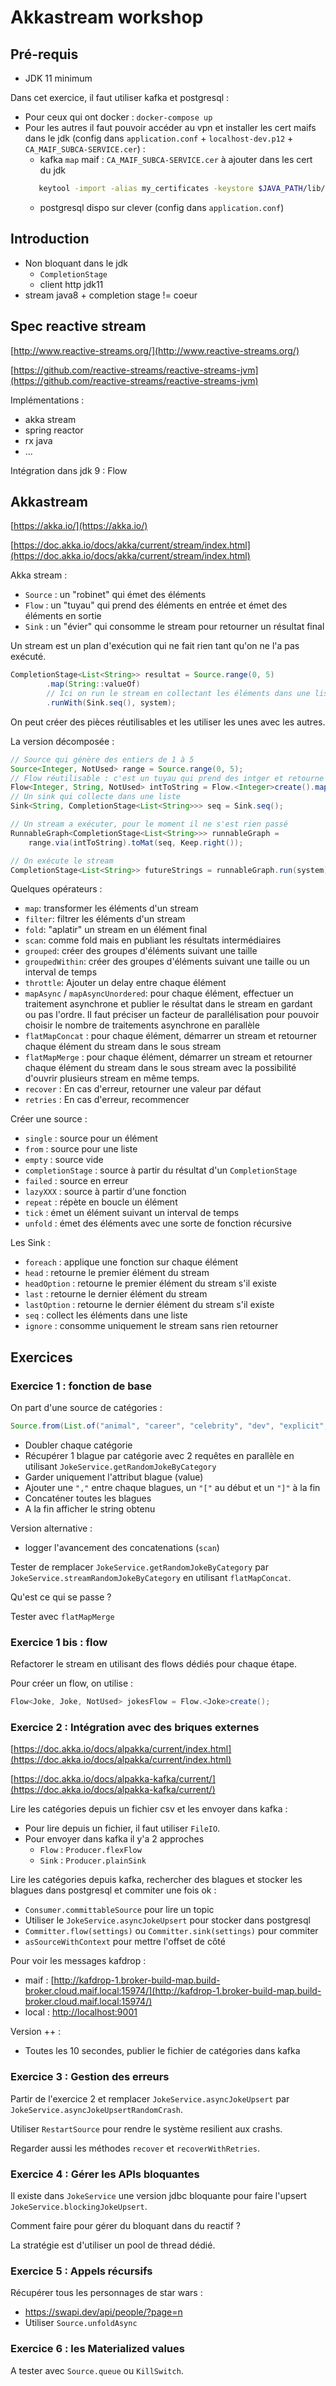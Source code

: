 # Akkastream workshop 

## Pré-requis

 * JDK 11 minimum 

Dans cet exercice, il faut utiliser kafka et postgresql :

* Pour ceux qui ont docker : `docker-compose up`
* Pour les autres il faut pouvoir accéder au vpn et installer les cert maifs dans le jdk (config dans `application.conf` + `localhost-dev.p12` + `CA_MAIF_SUBCA-SERVICE.cer`) :
   * kafka `map` maif : `CA_MAIF_SUBCA-SERVICE.cer` à ajouter dans les cert du jdk 
   ```sh 
      keytool -import -alias my_certificates -keystore $JAVA_PATH/lib/security/cacerts -storepass changeit -file ~/certificates/CA_MAIF_SUBCA-SERVICE.cer
   ```
   * postgresql dispo sur clever (config dans `application.conf`) 


## Introduction 

 * Non bloquant dans le jdk 
    * `CompletionStage` 
    * client http jdk11
 * stream java8 + completion stage != coeur 

## Spec reactive stream 

[http://www.reactive-streams.org/](http://www.reactive-streams.org/)

[https://github.com/reactive-streams/reactive-streams-jvm](https://github.com/reactive-streams/reactive-streams-jvm)

Implémentations : 

 * akka stream 
 * spring reactor
 * rx java 
 * ... 

Intégration dans jdk 9 : Flow 

## Akkastream 

[https://akka.io/](https://akka.io/)

[https://doc.akka.io/docs/akka/current/stream/index.html](https://doc.akka.io/docs/akka/current/stream/index.html)

Akka stream : 

 * `Source` : un "robinet" qui émet des éléments 
 * `Flow` : un "tuyau" qui prend des éléments en entrée et émet des éléments en sortie
 * `Sink` : un "évier" qui consomme le stream pour retourner un résultat final

Un stream est un plan d'exécution qui ne fait rien tant qu'on ne l'a pas exécuté.

```java
CompletionStage<List<String>> resultat = Source.range(0, 5)
        .map(String::valueOf)
        // Ici on run le stream en collectant les éléments dans une liste 
        .runWith(Sink.seq(), system);
```

On peut créer des pièces réutilisables et les utiliser les unes avec les autres. 

La version décomposée : 

```java
// Source qui génère des entiers de 1 à 5 
Source<Integer, NotUsed> range = Source.range(0, 5);
// Flow réutilisable : c'est un tuyau qui prend des intger et retourne des strings
Flow<Integer, String, NotUsed> intToString = Flow.<Integer>create().map(String::valueOf);
// Un sink qui collecte dans une liste 
Sink<String, CompletionStage<List<String>>> seq = Sink.seq();

// Un stream a exécuter, pour le moment il ne s'est rien passé
RunnableGraph<CompletionStage<List<String>>> runnableGraph =
    range.via(intToString).toMat(seq, Keep.right());

// On exécute le stream 
CompletionStage<List<String>> futureStrings = runnableGraph.run(system);
```
Quelques opérateurs : 

 * `map`: transformer les éléments d'un stream 
 * `filter`: filtrer les éléments d'un stream 
 * `fold`: "aplatir" un stream en un élément final
 * `scan`: comme fold mais en publiant les résultats intermédiaires
 * `grouped`: créer des groupes d'éléments suivant une taille
 * `groupedWithin`: créer des groupes d'éléments suivant une taille ou un interval de temps
 * `throttle`: Ajouter un delay entre chaque élément
 * `mapAsync` / `mapAsyncUnordered`: pour chaque élément, effectuer un traitement asynchrone et publier le résultat dans le stream en gardant ou pas l'ordre. Il faut préciser un facteur de parallélisation pour pouvoir choisir le nombre de traitements asynchrone en parallèle
 * `flatMapConcat` : pour chaque élément, démarrer un stream et retourner chaque élément du stream dans le sous stream
 * `flatMapMerge` : pour chaque élément, démarrer un stream et retourner chaque élément du stream dans le sous stream avec la possibilité d'ouvrir plusieurs stream en même temps.
 * `recover` : En cas d'erreur, retourner une valeur par défaut 
 * `retries` : En cas d'erreur, recommencer 

Créer une source :

 * `single` : source pour un élément 
 * `from` : source pour une liste  
 * `empty` : source vide  
 * `completionStage` : source à partir du résultat d'un `CompletionStage`
 * `failed` : source en erreur
 * `lazyXXX` : source à partir d'une fonction
 * `repeat` : répète en boucle un élément    
 * `tick` : émet un élément suivant un interval de temps    
 * `unfold` : émet des éléments avec une sorte de fonction récursive     

Les Sink : 

 * `foreach` : applique une fonction sur chaque élément 
 * `head` : retourne le premier élément du stream 
 * `headOption` : retourne le premier élément du stream s'il existe
 * `last` : retourne le dernier élément du stream 
 * `lastOption` : retourne le dernier élément du stream s'il existe
 * `seq` : collect les éléments dans une liste 
 * `ignore` : consomme uniquement le stream sans rien retourner


## Exercices 

### Exercice 1 : fonction de base 

On part d'une source de catégories : 

```java
Source.from(List.of("animal", "career", "celebrity", "dev", "explicit", "fashion", "food", "history", "money", "movie", "music", "political", "religion", "science", "sport", "travel"));
```

 * Doubler chaque catégorie
 * Récupérer 1 blague par catégorie avec 2 requêtes en parallèle en utilisant `JokeService.getRandomJokeByCategory`
 * Garder uniquement l'attribut blague (value)
 * Ajouter une `","` entre chaque blagues, un `"["` au début et un `"]"` à la fin   
 * Concaténer toutes les blagues
 * A la fin afficher le string obtenu 

Version alternative : 

 * logger l'avancement des concatenations (`scan`)  


Tester de remplacer `JokeService.getRandomJokeByCategory` par `JokeService.streamRandomJokeByCategory` en utilisant `flatMapConcat`. 

Qu'est ce qui se passe ?

Tester avec `flatMapMerge`

### Exercice 1 bis : flow

Refactorer le stream en utilisant des flows dédiés pour chaque étape.

Pour créer un flow, on utilise : 

```java
Flow<Joke, Joke, NotUsed> jokesFlow = Flow.<Joke>create();
```

### Exercice 2 : Intégration avec des briques externes 

[https://doc.akka.io/docs/alpakka/current/index.html](https://doc.akka.io/docs/alpakka/current/index.html)

[https://doc.akka.io/docs/alpakka-kafka/current/](https://doc.akka.io/docs/alpakka-kafka/current/)

Lire les catégories depuis un fichier csv et les envoyer dans kafka : 

 * Pour lire depuis un fichier, il faut utiliser `FileIO`.
 * Pour envoyer dans kafka il y'a 2 approches 
   * `Flow` : `Producer.flexFlow` 
   * `Sink` : `Producer.plainSink`

Lire les catégories depuis kafka, rechercher des blagues et stocker les blagues dans postgresql et commiter une fois ok :
   
 * `Consumer.committableSource` pour lire un topic  
 * Utiliser le `JokeService.asyncJokeUpsert` pour stocker dans postgresql
 * `Committer.flow(settings)` ou `Committer.sink(settings)` pour commiter
 * `asSourceWithContext` pour mettre l'offset de côté 

Pour voir les messages kafdrop :

 * maif : [http://kafdrop-1.broker-build-map.build-broker.cloud.maif.local:15974/](http://kafdrop-1.broker-build-map.build-broker.cloud.maif.local:15974/)
 * local : [http://localhost:9001](http://localhost:9001)


Version ++ : 

 * Toutes les 10 secondes, publier le fichier de catégories dans kafka 

### Exercice 3 : Gestion des erreurs 

Partir de l'exercice 2 et remplacer `JokeService.asyncJokeUpsert` par `JokeService.asyncJokeUpsertRandomCrash`. 

Utiliser `RestartSource` pour rendre le système resilient aux crashs. 

Regarder aussi les méthodes `recover` et `recoverWithRetries`.  

### Exercice 4 : Gérer les APIs bloquantes 

Il existe dans  `JokeService` une version jdbc bloquante pour faire l'upsert `JokeService.blockingJokeUpsert`.

Comment faire pour gérer du bloquant dans du reactif ?

La stratégie est d'utiliser un pool de thread dédié. 

### Exercice 5 : Appels récursifs 

Récupérer tous les personnages de star wars : 

 * https://swapi.dev/api/people/?page=n 
 * Utiliser `Source.unfoldAsync`

### Exercice 6 : les Materialized values

A tester avec `Source.queue` ou `KillSwitch`. 